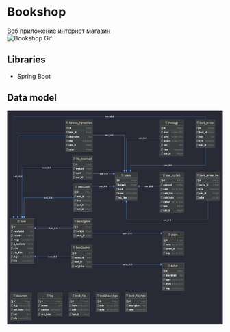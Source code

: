 # Bookshop
Веб приложение интернет магазин  
<img src=".localdev/Bookshop.gif" alt="Bookshop Gif" width="890" height="500"/>

## Libraries
- Spring Boot

## Data model
<img src=".localdev/db_img.jpg" alt="DataModel Picture" width="890" height="500"/>